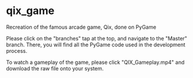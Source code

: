 # qix_game
Recreation of the famous arcade game, Qix, done on PyGame

Please click on the "branches" tap at the top, and navigate to the "Master" branch. There, you will find all the PyGame code used in the development process.

To watch a gameplay of the game, please click "QIX_Gameplay.mp4" and download the raw file onto your system.
